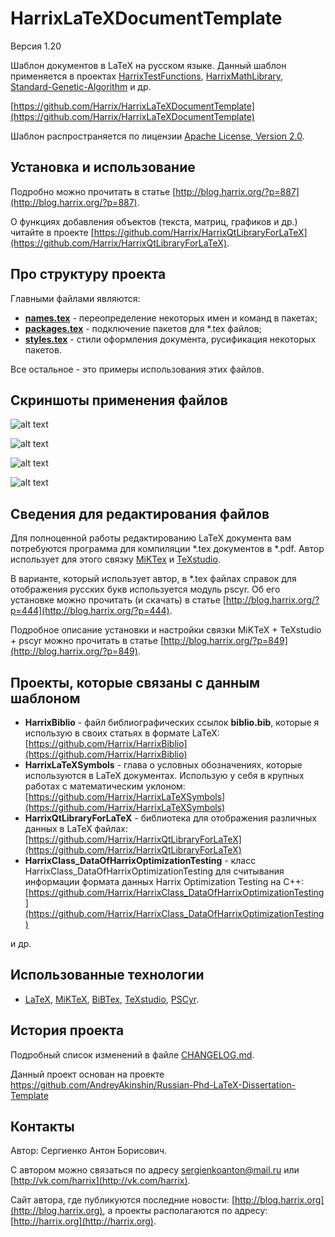 HarrixLaTeXDocumentTemplate
===========================

Версия 1.20

Шаблон документов в LaTeX на русском языке. Данный шаблон применяется в проектах [HarrixTestFunctions](https://github.com/Harrix/HarrixTestFunctions), [HarrixMathLibrary](https://github.com/Harrix/HarrixMathLibrary), [Standard-Genetic-Algorithm](https://github.com/Harrix/Standard-Genetic-Algorithm)  и др.

[https://github.com/Harrix/HarrixLaTeXDocumentTemplate](https://github.com/Harrix/HarrixLaTeXDocumentTemplate)

Шаблон распространяется по лицензии [Apache License, Version 2.0](https://github.com/Harrix/HarrixLaTeXDocumentTemplate/blob/master/LICENSE.txt).

Установка и использование
-------------------------

Подробно можно прочитать в статье [http://blog.harrix.org/?p=887](http://blog.harrix.org/?p=887).

О функциях добавления объектов (текста, матриц, графиков и др.) читайте в проекте [https://github.com/Harrix/HarrixQtLibraryForLaTeX](https://github.com/Harrix/HarrixQtLibraryForLaTeX).

Про структуру проекта
---------------------

Главными файлами являются:

 - [**names.tex**](https://github.com/Harrix/HarrixLaTeXDocumentTemplate/blob/master/names.tex) - переопределение некоторых имен и команд в пакетах;
 - [**packages.tex**](https://github.com/Harrix/HarrixLaTeXDocumentTemplate/blob/master/packages.tex) - подключение пакетов для \*.tex файлов;
 - [**styles.tex**](https://github.com/Harrix/HarrixLaTeXDocumentTemplate/blob/master/styles.tex) - стили оформления документа, русификация некоторых пакетов.

Все остальное - это примеры использования этих файлов.

Скриншоты применения файлов
--------------------------

![alt text](https://raw.github.com/Harrix/HarrixLaTeXDocumentTemplate/master/images/example.png "Пример применения файлов")

![alt text](https://raw.github.com/Harrix/HarrixLaTeXDocumentTemplate/master/images/example02.png "Пример применения файлов")

![alt text](https://raw.github.com/Harrix/HarrixLaTeXDocumentTemplate/master/images/example3.png "Пример применения файлов")

![alt text](https://raw.github.com/Harrix/HarrixLaTeXDocumentTemplate/master/images/example4.png "Пример применения файлов")


Сведения для редактирования файлов
----------------------------------

Для полноценной работы редактированию LaTeX документа вам потребуются программа для компиляции \*.tex документов в \*.pdf. Автор использует для этого связку [MiKTex](http://www.miktex.org/) и [TeXstudio](http://texstudio.sourceforge.net/). 

В варианте, который использует автор, в \*.tex файлах справок для отображения русских букв используется модуль pscyr. Об его установке можно прочитать (и скачать) в статье [http://blog.harrix.org/?p=444](http://blog.harrix.org/?p=444).

Подробное описание установки и настройки связки MiKTeX + TeXstudio + pscyr можно прочитать в статье [http://blog.harrix.org/?p=849](http://blog.harrix.org/?p=849).

Проекты, которые связаны с данным шаблоном
------------------------------------------

 * **HarrixBiblio** - файл библиографических ссылок **biblio.bib**, которые я использую в своих статьях в формате LaTeX: [https://github.com/Harrix/HarrixBiblio](https://github.com/Harrix/HarrixBiblio)
 * **HarrixLaTeXSymbols** - глава о условных обозначениях, которые используются в LaTeX документах. Использую у себя в крупных работах с математическим уклоном:[https://github.com/Harrix/HarrixLaTeXSymbols](https://github.com/Harrix/HarrixLaTeXSymbols)
 * **HarrixQtLibraryForLaTeX** - библиотека для отображения различных данных в LaTeX файлах: [https://github.com/Harrix/HarrixQtLibraryForLaTeX](https://github.com/Harrix/HarrixQtLibraryForLaTeX)
 * **HarrixClass_DataOfHarrixOptimizationTesting** - класс HarrixClass_DataOfHarrixOptimizationTesting для считывания информации формата данных Harrix Optimization Testing на C++: [https://github.com/Harrix/HarrixClass_DataOfHarrixOptimizationTesting](https://github.com/Harrix/HarrixClass_DataOfHarrixOptimizationTesting)
 
 и др.
 
Использованные технологии
-------------------------

- [LaTeX](http://ru.wikipedia.org/wiki/LaTeX), [MiKTeX](http://miktex.org/), [BiBTex](http://ru.wikipedia.org/wiki/BibTeX), [TeXstudio](http://texstudio.sourceforge.net/), [PSCyr]([http://blog.harrix.org/?p=444](http://blog.harrix.org/?p=444)).

История проекта
---------------

Подробный список изменений в файле [CHANGELOG.md](https://github.com/Harrix/HarrixLaTeXDocumentTemplate/blob/master/CHANGELOG.md).

Данный проект основан на проекте https://github.com/AndreyAkinshin/Russian-Phd-LaTeX-Dissertation-Template

Контакты
--------

Автор: Сергиенко Антон Борисович.

С автором можно связаться по адресу [sergienkoanton@mail.ru](mailto:sergienkoanton@mail.ru) или  [http://vk.com/harrix](http://vk.com/harrix).

Сайт автора, где публикуются последние новости: [http://blog.harrix.org](http://blog.harrix.org), а проекты располагаются по адресу: [http://harrix.org](http://harrix.org).